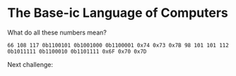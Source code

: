 # The Base-ic Language of Computers

What do all these numbers mean?

`66 108 117 0b1100101 0b1001000 0b1100001 0x74 0x73 0x7B 98 101 101 112 0b1011111 0b1100010 0b1101111 0x6F 0x70 0x7D`

Next challenge:
